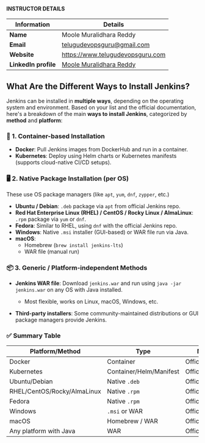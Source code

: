 #### INSTRUCTOR DETAILS

|  Information             | Details                                                                      |
|----------------------    |------------------------------------------------------------------------------|
| **Name**                 | Moole Muralidhara Reddy                                                      |
| **Email**                | telugudevopsguru@gmail.com                                                |
| **Website**              | https://www.telugudevopsguru.com               |
| **LinkedIn profile**     | [Moole Muralidhara Reddy](https://www.linkedin.com/in/moole-muralidhara-reddy) |

## What Are the Different Ways to Install Jenkins?

Jenkins can be installed in **multiple ways**, depending on the operating system and environment. Based on your list and the official documentation, here's a breakdown of the main **ways to install Jenkins**, categorized by **method** and **platform**:

### 🐳 1. **Container-based Installation**

* **Docker**: Pull Jenkins images from DockerHub and run in a container.
* **Kubernetes**: Deploy using Helm charts or Kubernetes manifests (supports cloud-native CI/CD setups).


### 🖥️ 2. **Native Package Installation (per OS)**

These use OS package managers (like `apt`, `yum`, `dnf`, `zypper`, etc.)

* **Ubuntu / Debian**: `.deb` package via `apt` from official Jenkins repo.
* **Red Hat Enterprise Linux (RHEL) / CentOS / Rocky Linux / AlmaLinux**: `.rpm` package via `yum` or `dnf`.
* **Fedora**: Similar to RHEL, using `dnf` with the official Jenkins repo.
* **Windows**: Native `.msi` installer (GUI-based) or WAR file run via Java.
* **macOS**:
  * Homebrew (`brew install jenkins-lts`)
  * WAR file (manual run)

### 📦 3. **Generic / Platform-independent Methods**

* **Jenkins WAR file**: Download `jenkins.war` and run using `java -jar jenkins.war` on any OS with Java installed.

  * Most flexible, works on Linux, macOS, Windows, etc.
* **Third-party installers**: Some community-maintained distributions or GUI package managers provide Jenkins.


### ✅ Summary Table

| Platform/Method             | Type                       | Maintainer         |
| --------------------------- | -------------------------- | ------------------ |
| Docker                      | Container                  | Official           |
| Kubernetes                  | Container/Helm/Manifest    | Official/Community |
| Ubuntu/Debian               | Native `.deb`              | Official           |
| RHEL/CentOS/Rocky/AlmaLinux | Native `.rpm`              | Official           |
| Fedora                      | Native `.rpm`              | Official           |
| Windows                     | `.msi` or WAR              | Official           |
| macOS                       | Homebrew / WAR             | Official/3rd-party |
| Any platform with Java      | WAR                        | Official           |

